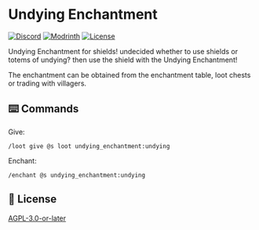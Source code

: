 # Undying Enchantment

[![Discord](https://img.shields.io/discord/1327308441324097681?label=discord&color=blue&logo=discord)](https://discord.gg/5UdcDa5xNC)
[![Modrinth](https://img.shields.io/modrinth/dt/undying-enchantment-data-pack?label=modrinth&logo=modrinth)](https://modrinth.com/datapack/;ly-undying-enchantment)
[![License](https://img.shields.io/github/license/lullaby6/enchantments-data-pack)](https://github.com/lullaby6/enchantments-data-pack/blob/main/LICENSE)

Undying Enchantment for shields! undecided whether to use shields or totems of undying? then use the shield with the Undying Enchantment!

The enchantment can be obtained from the enchantment table, loot chests or trading with villagers.

## ⌨️ Commands

Give:

```mcfunction
/loot give @s loot undying_enchantment:undying
```

Enchant:

```mcfunction
/enchant @s undying_enchantment:undying
```

## 🪪 License

[AGPL-3.0-or-later](https://github.com/lullaby6/enchantments-data-pack/blob/main/LICENSE)